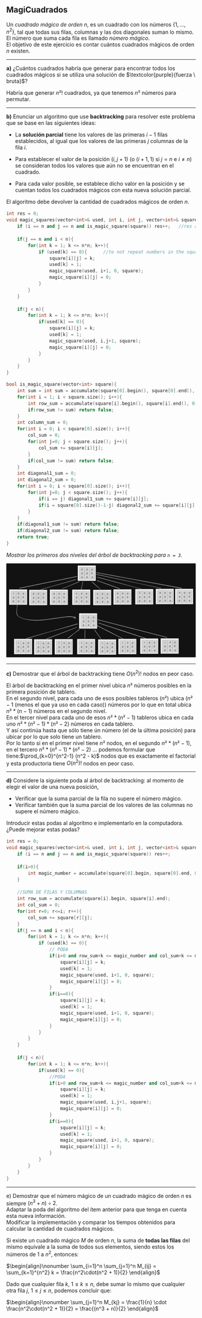 MagiCuadrados
---

Un *cuadrado mágico de orden* $n$, es un cuadrado con los números $\{1,...,n^2\}$, tal que todas sus filas, columnas y las dos diagonales suman lo mismo.\
El número que suma cada fila es llamado *número mágico*.\
El objetivo de este ejercicio es contar cuántos cuadrados mágicos de orden $n$ existen.

---

**a)** ¿Cuántos cuadrados habría que generar para encontrar todos los cuadrados mágicos si se
utiliza una solución de $\textcolor{purple}{fuerza \ bruta}$?

Habría que generar $n²!$ cuadrados, ya que tenemos $n²$ números para permutar.

---

**b)** Enunciar un algoritmo que use **backtracking** para resolver este problema que se base en las siguientes ideas:

* La **solución parcial** tiene los valores de las primeras $i−1$ filas establecidos, al igual que los valores de las primeras $j$ columnas de la fila $i$.
* Para establecer el valor de la posición $(i, j+1)$ (o $(i+1, 1)$ si $j = n$ e $i \neq n$) se consideran todos los valores que aún no se encuentran en el cuadrado.

* Para cada valor posible, se establece dicho valor en la posición y se cuentan todos los cuadrados mágicos con esta nueva solución parcial.

El algoritmo debe devolver la cantidad de cuadrados mágicos de orden $n$.

```C++
int res = 0;
void magic_squares(vector<int>& used, int i, int j, vector<int>& square){
    if (i == n and j == n and is_magic_square(square)) res++;   //res accumulates the number of magic squares

    if(j == n and i < n){
        for(int k = 1; k <= n*n; k++){
            if (used[k] == 0){      //to not repeat numbers in the square
                square[i][j] = k;
                used[k] = 1;
                magic_square(used, i+1, 0, square);
                magic_square[i][j] = 0;
            }
        }
    }

    if(j < n){
        for(int k = 1; k <= n*n; k++){
            if(used[k] == 0){
                square[i][j] = k;
                used[k] = 1;
                magic_square(used, i,j+1, square);
                magic_square[i][j] = 0;
            }
        }
    }
}
```

```C++
bool is_magic_square(vector<int> square){
    int sum = int sum = accumulate(square[0].begin(), square[0].end(), 0);
    for(int i = 1; i < square.size(); i++){
        int row_sum = accumulate(square[i].begin(), square[i].end(), 0);
        if(row_sum != sum) return false;
    }
    int column_sum = 0;
    for(int i = 0; i < square[0].size(); i++){
        col_sum = 0;
        for(int j=0; j < square.size(); j++){
            col_sum += square[i][j]; 
        }
        if(col_sum != sum) return false;
    }
    int diagonal1_sum = 0;
    int diagonal2_sum = 0;
    for(int i = 0; i < square[0].size(); i++){
        for(int j=0; j < square.size(); j++){
            if(i == j) diagonal1_sum += square[i][j];
            if(i = square[0].size()-1-j) diagonal2_sum += square[i][j];
        }
    }
    if(diagonal1_sum != sum) return false;
    if(diagonal2_sum != sum) return false;
    return true;
}

```

*Mostrar los primeros dos niveles del árbol de backtracking para `n = 3`.*

![Árbol de backtracking para n = 3](./img/arbol_ejercicio2.png)

---

**c)** Demostrar que el árbol de backtracking tiene $O(n^2)!$ nodos en peor caso.

El árbol de backtracking en el primer nivel ubica $n²$ números posibles en la primera posición de tablero.\
En el segundo nivel, para cada uno de esos posibles tableros ($n²$) ubica ($n²-1$ (menos el que ya uso en cada caso)) números por lo que en total ubica $n²*(n-1)$ números en el segundo nivel.\
En el tercer nivel para cada uno de esos $n²*(n²-1)$
 tableros ubica en cada uno $n²*(n²-1)*(n²-2)$ números en cada tablero.\
 Y así continúa hasta que sólo tiene ún número (el de la última posición) para ubicar por lo que solo tiene un tablero.\
Por lo tanto si en el primer nivel tiene $n²$ nodos, en el segundo $n²*(n²-1)$, en el tercero $n²*(n²-1)*(n²-2)$ ... podemos formular que tiene:$\prod_{k=0}^{n^2-1} (n^2 - k)$
nodos que es exactamente el factorial y esta productoria tiene $O(n^2)!$ nodos en peor caso.

---

**d)** Considere la siguiente poda al árbol de backtracking: al momento de elegir el valor de una nueva posición,
* Verificar que la suma parcial de la fila no supere el número mágico. 
* Verificar también que la suma parcial de los valores de las columnas no supere el número mágico.

Introducir estas podas al algoritmo e implementarlo en la computadora. ¿Puede mejorar estas podas?

```C++
int res = 0;
void magic_squares(vector<int>& used, int i, int j, vector<int>& square){
    if (i == n and j == n and is_magic_square(square)) res++;   

    if(i>0){
        int magic_number = accumulate(square[0].begin, square[0].end, 0);
    }

    //SUMA DE FILAS Y COLUMNAS
    int row_sum = accumulate(square[i].begin, square[i].end);
    int col_sum = 0;
    for(int r=0; r<=i; r++){
        col_sum += square[r][j];
    }
    if(j == n and i < n){
        for(int k = 1; k <= n*n; k++){
            if (used[k] == 0){      
                // PODA
                if(i>0 and row_sum+k <= magic_number and col_sum+k <= magic_number){
                    square[i][j] = k;
                    used[k] = 1;
                    magic_square(used, i+1, 0, square);
                    magic_square[i][j] = 0;
                }
                if(i==0){
                    square[i][j] = k;
                    used[k] = 1;
                    magic_square(used, i+1, 0, square);
                    magic_square[i][j] = 0;
                }
            }
        }
    }

    if(j < n){
        for(int k = 1; k <= n*n; k++){
            if(used[k] == 0){
                //PODA
                if(i>0 and row_sum+k <= magic_number and col_sum+k <= magic_number){
                    square[i][j] = k;
                    used[k] = 1;
                    magic_square(used, i,j+1, square);
                    magic_square[i][j] = 0;
                }
                if(i==0){
                    square[i][j] = k;
                    used[k] = 1;
                    magic_square(used, i+1, 0, square);
                    magic_square[i][j] = 0;
                }
            }
        }
    }
}
```

---

e) Demostrar que el número mágico de un cuadrado mágico de orden $n$ es siempre $(n^3 + n) \div 2$.\
Adaptar la poda del algoritmo del ítem anterior para que tenga en cuenta esta nueva información.\
Modificar la implementación y comparar los tiempos obtenidos para calcular la cantidad de cuadrados mágicos.

Si existe un cuadrado mágico $M$ de orden $n$, la suma de **todas las filas** del mismo equivale a la suma de todos sus elementos, siendo estos los números de $1$ a $n^2$, entonces:

$\begin{align}\nonumber \sum_{i=1}^n \sum_{j=1}^n M_{ij} = \sum_{k=1}^{n^2} k = \frac{n^2\cdot(n^2 + 1)}{2} \end{align}$

Dado que cualquier fila $k$, $1≤k≤n$, debe sumar lo mismo que cualquier otra fila $j$, $1≤j≤n$, podemos concluir que:

$\begin{align}\nonumber \sum_{j=1}^n M_{kj} = \frac{1}{n} \cdot \frac{n^2\cdot(n^2 + 1)}{2} = \frac{(n^3 + n)}{2} \end{align}$
